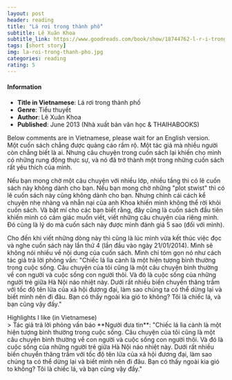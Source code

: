 ```yaml
---
layout: post
header: reading
title: "Lá rơi trong thành phố"
subtitle: Lê Xuân Khoa
subtitle_link: https://www.goodreads.com/book/show/18744762-l-r-i-trong-th-nh-ph
tags: [short story]
img: la-roi-trong-thanh-pho.jpg
categories: reading
rating: 5
---
```

<h4 class="post-more">Information</h4>

- **Title in Vietnamese**: Lá rơi trong thành phố
- **Genre**: Tiểu thuyết
- **Author**: Lê Xuân Khoa
- **Published**: June 2013 (Nhà xuất bản văn học & THAIHABOOKS)

<div class="alert alert-success" role="alert">
Below comments are in Vietnamese, please wait for an English version.
</div>
Một cuốn sách chẳng được quảng cáo rầm rộ. Một tác giả mà nhiều người còn chẳng biết là ai. Nhưng câu chuyện trong cuốn sách lại khiến cho mình có những rung động thực sự, và nó đã trở thành một trong những cuốn sách rất yêu thích của mình. 

Nếu bạn mong chờ một câu chuyện với nhiều lớp, nhiều tầng thì có lẽ cuốn sách này không dành cho bạn. Nếu bạn mong chờ những "plot stwist" thì có lẽ cuốn sách này cũng không dành cho bạn. Nhưng chính cái cách kể chuyện nhẹ nhàng và nhẫn nại của anh Khoa khiến mình không thể rời khỏi cuốn sách. Và bật mí cho các bạn biết rằng, đây cũng là cuốn sách đầu tiên khiến mình có cảm giác muốn viết, viết những câu chuyện của riêng mình. Đó cũng là lý do mà cuốn sách này được mình đánh giá 5 sao (đối với mình). 

Cho đến khi viết những dòng này thì cũng là lúc mình vừa kết thúc việc đọc và nghe cuốn sách này lần thứ 4 (lần đầu vào ngày 21/01/2014). Mình sẽ không nói nhiều về nội dung của cuốn sách. Mình chỉ tóm gọn nó như cách tác giả trả lời phỏng vấn: "Chiếc lá lìa cành là một hiện tượng bình thường trong cuộc sống. Câu chuyện của tôi cũng là một câu chuyện bình thường về con người và cuộc sống con người thôi. Và đó là cuộc sống của những người trẻ giữa Hà Nội náo nhiệt này. Dưới rất nhiều biến chuyển thăng trầm với tốc độ tên lửa của xã hội đương đại, làm sao chúng ta có thể dừng lại và biết mình nên đi đâu. Bạn có thấy ngoài kia gió to không? Tôi là chiếc lá, và bạn cũng vậy đấy."

<div class="tomTat">
<div id="btTomTat" class="collapsed" data-toggle="collapse" href="#ndTomTat"><span>Highlights I like (in Vietnamese)</span></div>
<div id="ndTomTat" markdown="1" class="collapse multi-collapse">
>  Tác giả trả lời phỏng vấn báo **Người đưa tin**: "Chiếc lá lìa cành là một hiện tượng bình thường trong cuộc sống. Câu chuyện của tôi cũng là một câu chuyện bình thường về con người và cuộc sống con người thôi. Và đó là cuộc sống của những người trẻ giữa Hà Nội náo nhiệt này. Dưới rất nhiều biến chuyển thăng trầm với tốc độ tên lửa của xã hội đương đại, làm sao chúng ta có thể dừng lại và biết mình nên đi đâu. Bạn có thấy ngoài kia gió to không? Tôi là chiếc lá, và bạn cũng vậy đấy."
</div>
</div>